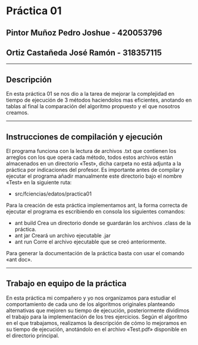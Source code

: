 # Práctica 01

## Pintor Muñoz Pedro Joshue -  420053796
## Ortiz Castañeda José Ramón - 318357115

----

## Descripción

En esta práctica 01 se nos dio a la tarea de mejorar la complejidad en tiempo de ejecución de 3 métodos haciendolos mas eficientes, anotando en tablas al final la comparación del algoritmo propuesto y el que nosotros creamos.

----

## Instrucciones de compilación y ejecución

El programa funciona con la lectura de archivos .txt que contienen los arreglos con los que opera cada método, todos estos archivos están almacenados en un directorio «Test», dicha carpeta no está adjunta a la práctica por indicaciones del profesor. Es importante antes de compilar y ejecutar el programa añadir manualmente este directorio bajo el nombre «Test» en la siguiente ruta: 

 * src/fciencias/edatos/practica01

Para la creación de esta práctica implementamos ant, la forma correcta de ejecutar el programa es escribiendo en consola los siguientes comandos: 

 * ant build    Crea un directorio donde se guardarán los archivos .class de la práctica.
 * ant jar      Creará un archivo ejecutable .jar
 * ant run      Corre el archivo ejecutable que se creó anteriormente.
 
 Para generar la documentación de la práctica basta con usar el comando «ant doc».

----

## Trabajo en equipo de la práctica

En esta práctica mi compañero y yo nos organizamos para estudiar el comportamiento de cada uno de los algoritmos originales planteando alternativas que mejoren su tiempo de ejecución, posteriormente dividimos el trabajo para la implementación de los tres ejercicios. Según el algoritmo en el que trabajamos, realizamos la descripción de cómo lo mejoramos en su tiempo de ejecución, anotándolo en el archivo «Test.pdf» disponible en el directorio principal.

